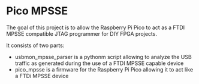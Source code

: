 # Pico MPSSE

The goal of this project is to allow the Raspberry Pi Pico to act
as a FTDI MPSSE compatible JTAG programmer for DIY FPGA projects.

It consists of two parts:

  - usbmon_mpsse_parser is a pythonm script allowing to analyze the USB traffic as generated during the use of a FTDI MPSSE capable device
  - pico_mpsse is a firmware for the Raspberry Pi Pico allowing it to act like a FTDi MPSSE device
